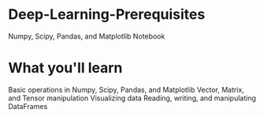 # Deep-Learning-Prerequisites
Numpy, Scipy, Pandas, and Matplotlib Notebook

# What you'll learn
Basic operations in Numpy, Scipy, Pandas, and Matplotlib
Vector, Matrix, and Tensor manipulation
Visualizing data
Reading, writing, and manipulating DataFrames
